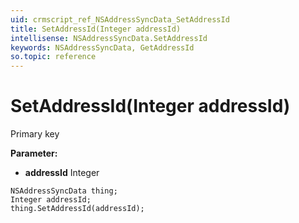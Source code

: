 ```yaml
---
uid: crmscript_ref_NSAddressSyncData_SetAddressId
title: SetAddressId(Integer addressId)
intellisense: NSAddressSyncData.SetAddressId
keywords: NSAddressSyncData, GetAddressId
so.topic: reference
---
```


# SetAddressId(Integer addressId)

Primary key

**Parameter:** 
 - **addressId** Integer

```crmscript
NSAddressSyncData thing;
Integer addressId;
thing.SetAddressId(addressId);
```

